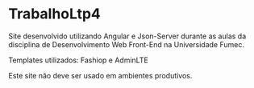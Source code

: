 # TrabalhoLtp4

Site desenvolvido utilizando Angular e Json-Server durante as aulas da disciplina de Desenvolvimento Web Front-End na Universidade Fumec.

Templates utilizados: Fashiop e AdminLTE

Este site não deve ser usado em ambientes produtivos.
